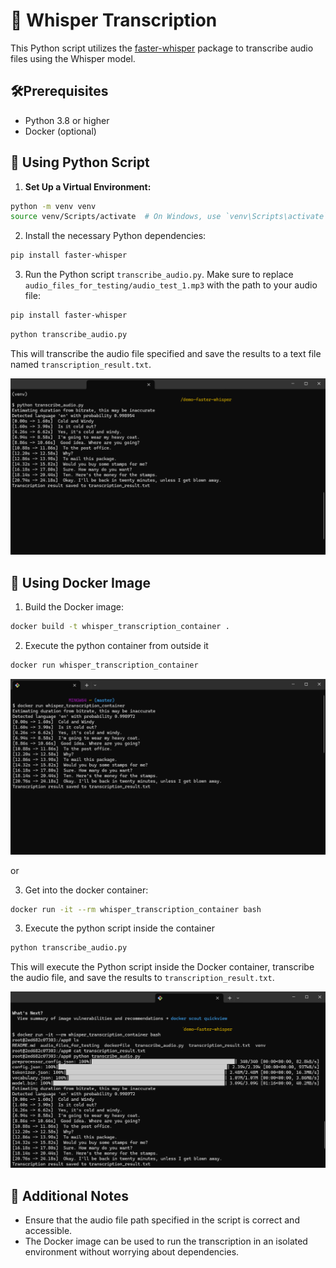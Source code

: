 # 🤖 Whisper Transcription

This Python script utilizes the [faster-whisper](https://github.com/SYSTRAN/faster-whisper) package to transcribe audio files using the Whisper model.

## 🛠️Prerequisites

- Python 3.8 or higher
- Docker (optional)

## 🚀 Using Python Script

1. **Set Up a Virtual Environment:**

```bash
python -m venv venv
source venv/Scripts/activate  # On Windows, use `venv\Scripts\activate`
```

2. Install the necessary Python dependencies:

```bash
pip install faster-whisper
```

3. Run the Python script `transcribe_audio.py`. Make sure to replace `audio_files_for_testing/audio_test_1.mp3` with the path to your audio file:

```bash
pip install faster-whisper
```

```bash
python transcribe_audio.py
```

This will transcribe the audio file specified and save the results to a text file named `transcription_result.txt`.

<img src="./imgs/transcription_result.png"/>

## 🐳 Using Docker Image

1. Build the Docker image:

```bash
docker build -t whisper_transcription_container .
```

2. Execute the python container from outside it

```bash
docker run whisper_transcription_container
```

<img src="./imgs/run_docker_outside_container.png"/>

or

3. Get into the docker container:

```bash
docker run -it --rm whisper_transcription_container bash
```

3. Execute the python script inside the container

```bash
python transcribe_audio.py
```

This will execute the Python script inside the Docker container, transcribe the audio file, and save the results to `transcription_result.txt`.

<img src="./imgs/docker_transcription_result.png"/>

## 📂 Additional Notes

- Ensure that the audio file path specified in the script is correct and accessible.
- The Docker image can be used to run the transcription in an isolated environment without worrying about dependencies.
